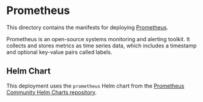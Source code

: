 # Prometheus

This directory contains the manifests for deploying [Prometheus](https://prometheus.io/).

Prometheus is an open-source systems monitoring and alerting toolkit. It collects and stores metrics as time series data, which includes a timestamp and optional key-value pairs called labels.

## Helm Chart

This deployment uses the `prometheus` Helm chart from the [Prometheus Community Helm Charts repository](https://prometheus-community.github.io/helm-charts).
